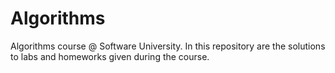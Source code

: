# Algorithms
Algorithms course @ Software University.
In this repository are the solutions to labs and homeworks given during the course.